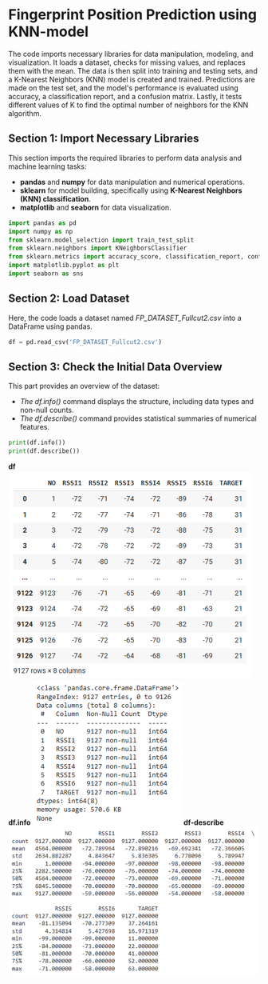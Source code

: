 # Fingerprint Position Prediction using KNN-model

The code imports necessary libraries for data manipulation, modeling, and visualization. It loads a dataset, checks for missing values, and replaces them with the mean. The data is then split into training and testing sets, and a K-Nearest Neighbors (KNN) model is created and trained. Predictions are made on the test set, and the model's performance is evaluated using accuracy, a classification report, and a confusion matrix. Lastly, it tests different values of K to find the optimal number of neighbors for the KNN algorithm.

## Section 1: Import Necessary Libraries
This section imports the required libraries to perform data analysis and machine learning tasks:
- **pandas** and **numpy** for data manipulation and numerical operations.
- **sklearn** for model building, specifically using **K-Nearest Neighbors (KNN) classification**.
- **matplotlib** and **seaborn** for data visualization.
```python
import pandas as pd
import numpy as np
from sklearn.model_selection import train_test_split
from sklearn.neighbors import KNeighborsClassifier
from sklearn.metrics import accuracy_score, classification_report, confusion_matrix
import matplotlib.pyplot as plt
import seaborn as sns
```
## Section 2: Load Dataset
Here, the code loads a dataset named *FP_DATASET_Fullcut2.csv* into a DataFrame using pandas.
```python
df = pd.read_csv('FP_DATASET_Fullcut2.csv')
```
## Section 3: Check the Initial Data Overview
This part provides an overview of the dataset:
- *The df.info()* command displays the structure, including data types and non-null counts.
- *The df.describe()* command provides statistical summaries of numerical features.
```python
print(df.info())
print(df.describe())
```
**df**
![Result](https://github.com/Sayomphon/Fingerprint-Position-Prediction-using-KNN-model/blob/main/df.PNG)
**df.info**
![Result](https://github.com/Sayomphon/Fingerprint-Position-Prediction-using-KNN-model/blob/main/dfinfo.PNG)
**df-describe**
![Result](https://github.com/Sayomphon/Fingerprint-Position-Prediction-using-KNN-model/blob/main/dfdescribe.PNG)
